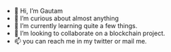 - 👋 Hi, I’m Gautam
- 👀 I’m curious about almost anything
- 🌱 I’m currently learning quite a few things.
- 💞️ I’m looking to collaborate on a blockchain project.
- 📫 you can reach me in my twitter or mail me.

<!---
gb2282/gb2282 is a ✨ special ✨ repository because its `README.md` (this file) appears on your GitHub profile.
You can click the Preview link to take a look at your changes.
--->
